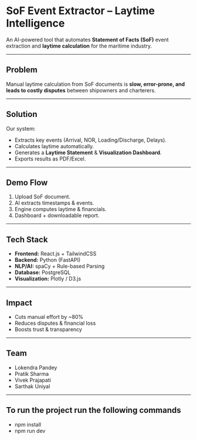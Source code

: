 # SoF Event Extractor – Laytime Intelligence  

An AI-powered tool that automates **Statement of Facts (SoF)** event extraction and **laytime calculation** for the maritime industry.  

---

## Problem  
Manual laytime calculation from SoF documents is **slow, error-prone, and leads to costly disputes** between shipowners and charterers.  

---

## Solution  
Our system:  
- Extracts key events (Arrival, NOR, Loading/Discharge, Delays).  
- Calculates laytime automatically.  
- Generates a **Laytime Statement** & **Visualization Dashboard**.  
- Exports results as PDF/Excel.  

---

## Demo Flow  
1. Upload SoF document.  
2. AI extracts timestamps & events.  
3. Engine computes laytime & financials.  
4. Dashboard + downloadable report.  

---

## Tech Stack  
- **Frontend:** React.js + TailwindCSS  
- **Backend:** Python (FastAPI)  
- **NLP/AI:** spaCy + Rule-based Parsing  
- **Database:** PostgreSQL  
- **Visualization:** Plotly / D3.js  

---

## Impact  
- Cuts manual effort by ~80%  
- Reduces disputes & financial loss  
- Boosts trust & transparency  

---

## Team  
- Lokendra Pandey
- Pratik Sharma
- Vivek Prajapati
- Sarthak Uniyal

---

## To run the project run the following commands
 - npm install
 - npm run dev
